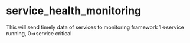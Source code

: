 # service_health_monitoring
This will send timely data of services to monitoring framework 1=>service running, 0=>service critical
